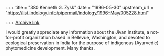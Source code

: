 +++
title = "380 Kenneth G. Zysk"
date = "1996-05-30"
upstream_url = "https://list.indology.info/pipermail/indology/1996-May/005228.html"

+++
[Archive link](https://list.indology.info/pipermail/indology/1996-May/005228.html)


I would greatly appreciate any information about the Jivan Institute, a
not-for-profit organization based in Bellevue, Washington, and devoted to
ecological preservation in India for the purpose of indigenous (Ayurvedic)
phytomedicine development. Many thanks.





